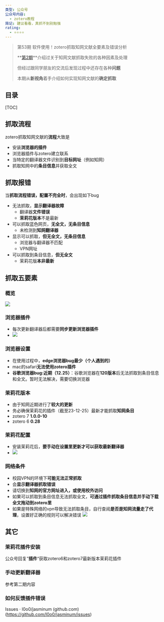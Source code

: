 ```yaml
---
类型: 公众号
公众号内容:
  - zotero教程
简记: 建议看看，真抓不到别勉强
rating:
  - ⭐⭐⭐⭐
---
```


> 第53期 软件使用！zotero抓取知网文献全要素及错误分析
> 
> **[第2期](https://wk8686.top/zoteroepi2)**介绍过关于知网文献抓取失败的各种因素及处理
> 
> 但经过跟同学朋友的交流后发现过程中还存在各种**问题**
> 
> 本期从**新视角**着手介绍如何实现知网文献的**确定抓取**

## 目录

[TOC]

## 抓取流程

zotero抓取知网文献的**流程**大致是

- 安装**浏览器的插件**
- 浏览器插件与zotero建立联系
- 当特定的翻译器文件识别到**目标网址**（例如知网）
- 抓取知网中的**条目信息**并获取全文

## 抓取报错

当**抓取流程错误，配置不完全时**，会出现如下bug

- 无法抓取，**显示翻译器故障**
	- 翻译器**文件错误**
	- **茉莉花版本**不是最新
- 可以抓取蓝色网页，**无全文，无条目信息**
	- 未检测到**知网翻译器**
- 显示可以抓取，**但无全文，无条目信息**
	- 浏览器与翻译器不匹配
	- VPN网址
- 可以抓取到条目信息，**但无全文**
	- 茉莉花版**本非最新**

## 抓取五要素

### 概览

![](https://pic-go-42.oss-cn-guangzhou.aliyuncs.com/img/20231225142425.png)

### 浏览器插件

- 每次更新翻译器后都需要**同步更新浏览器插件**
- ![](https://pic-go-42.oss-cn-guangzhou.aliyuncs.com/img/20231225140341.png)

### 浏览器设置

- 在使用过程中，**edge浏览器bug最少（个人遇到的）**
- mac的safari**无法使用zotero插件**
- **谷歌浏览器bug:近期（12.25）**：谷歌浏览器在**120版本**后无法抓取到条目信息和全文。暂时无法解决，需要切换浏览器

### 茉莉花版本

- 由于知网近期进行了**较大的更新**
- 务必确保茉莉花的插件（截至23-12-25）最新才能抓取**知网条目**
- zotero 7 **1.0.0-10**
- zotero 6 **0.28**

### 茉莉花配置

- 安装茉莉花后，**要手动在设置里更新才可以获取最新翻译器**
- ![](https://pic-go-42.oss-cn-guangzhou.aliyuncs.com/img/20231225140905.png)

### 网络条件

- 校园VPN的环境下**可能无法正常抓取**
- 会**显示翻译器抓取错误**
- 请切换到**知网的官方网址进入，或使用校外访问**
- 如果可以抓取到条目信息无法抓取全文，**可通过插件抓取条目信息并手动下载全文拖动到zotero里**
- 如果是特殊网络的vpn导致无法抓取条目，自行查阅**是否是知网流量走了代理**，设置好正确的规则可以解决错误
![](https://pic-go-42.oss-cn-guangzhou.aliyuncs.com/img/fdd0b8681ac6b9567e585a2ace8de019.png)

## 其它

### 茉莉花插件安装

公众号回复”**插件**“获取zotero6和zotero7最新版本茉莉花插件

### 手动更新翻译器

参考第二期内容

### 如何反馈插件错误

Issues · l0o0/jasminum (github.com)(https://github.com/l0o0/jasminum/issues)
